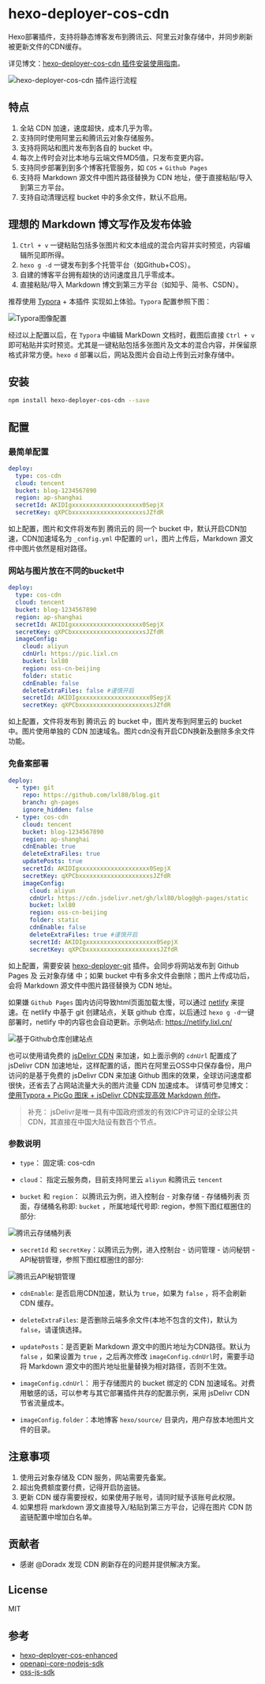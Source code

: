 # hexo-deployer-cos-cdn

Hexo部署插件，支持将静态博客发布到腾讯云、阿里云对象存储中，并同步刷新被更新文件的CDN缓存。

详见博文：[hexo-deployer-cos-cdn 插件安装使用指南](https://www.lixl.cn/2020/020936412.html)。

![hexo-deployer-cos-cdn 插件运行流程](https://pic.lixl.cn/2020/20200212145243.png/w1280)

## 特点

1. 全站 CDN 加速，速度超快，成本几乎为零。
2. 支持同时使用阿里云和腾讯云对象存储服务。
3. 支持将网站和图片发布到各自的 bucket 中。
4. 每次上传时会对比本地与云端文件MD5值，只发布变更内容。
5. 支持同步部署到到多个博客托管服务，如 `COS` + `Github Pages`
6. 支持将 Markdown 源文件中图片路径替换为 CDN 地址，便于直接粘贴/导入到第三方平台。
7. 支持自动清理远程 bucket 中的多余文件，默认不启用。

## 理想的 Markdown 博文写作及发布体验

1. `Ctrl + v` 一键粘贴包括多张图片和文本组成的混合内容并实时预览，内容编辑所见即所得。
2. `hexo g -d` 一键发布到多个托管平台（如Github+COS）。
3. 自建的博客平台拥有超快的访问速度且几乎零成本。
4. 直接粘贴/导入 Markdown 博文到第三方平台（如知乎、简书、CSDN）。

推荐使用 [Typora](https://www.typora.io/) + 本插件 实现如上体验。`Typora` 配置参照下图：

![Typora图像配置](https://pic.lixl.cn/2020/20200209161415.png/w1440)

经过以上配置以后，在 `Typora` 中编辑 MarkDown 文档时，截图后直接 `Ctrl + v` 即可粘贴并实时预览。尤其是一键粘贴包括多张图片及文本的混合内容，并保留原格式非常方便。`hexo d` 部署以后，网站及图片会自动上传到云对象存储中。

## 安装

``` bash
npm install hexo-deployer-cos-cdn --save
```

## 配置

### 最简单配置

```yaml
deploy:
  type: cos-cdn
  cloud: tencent
  bucket: blog-1234567890
  region: ap-shanghai
  secretId: AKIDIgxxxxxxxxxxxxxxxxxxxx0SepjX
  secretKey: qXPCbxxxxxxxxxxxxxxxxxxxxsJZfdR
```

如上配置，图片和文件将发布到 腾讯云的 同一个 bucket 中，默认开启CDN加速，CDN加速域名为 `_config.yml` 中配置的 `url`，图片上传后，Markdown 源文件中图片依然是相对路径。

### 网站与图片放在不同的bucket中

```yaml
deploy:
  type: cos-cdn
  cloud: tencent
  bucket: blog-1234567890
  region: ap-shanghai
  secretId: AKIDIgxxxxxxxxxxxxxxxxxxxx0SepjX
  secretKey: qXPCbxxxxxxxxxxxxxxxxxxxxsJZfdR
  imageConfig:
    cloud: aliyun
    cdnUrl: https://pic.lixl.cn
    bucket: lxl80
    region: oss-cn-beijing
    folder: static
    cdnEnable: false
    deleteExtraFiles: false #谨慎开启
    secretId: AKIDIgxxxxxxxxxxxxxxxxxxxx0SepjX
    secretKey: qXPCbxxxxxxxxxxxxxxxxxxxxsJZfdR
```

如上配置，文件将发布到 腾讯云 的 bucket 中，图片发布到阿里云的 bucket 中。图片使用单独的 CDN 加速域名。图片cdn没有开启CDN换新及删除多余文件功能。

### 免备案部署

```yaml
deploy:
  - type: git
    repo: https://github.com/lxl80/blog.git
    branch: gh-pages
    ignore_hidden: false
  - type: cos-cdn
    cloud: tencent
    bucket: blog-1234567890
    region: ap-shanghai
    cdnEnable: true
    deleteExtraFiles: true
    updatePosts: true
    secretId: AKIDIgxxxxxxxxxxxxxxxxxxxx0SepjX
    secretKey: qXPCbxxxxxxxxxxxxxxxxxxxxsJZfdR
    imageConfig:
      cloud: aliyun
      cdnUrl: https://cdn.jsdelivr.net/gh/lxl80/blog@gh-pages/static
      bucket: lxl80
      region: oss-cn-beijing
      folder: static
      cdnEnable: false
      deleteExtraFiles: true #谨慎开启
      secretId: AKIDIgxxxxxxxxxxxxxxxxxxxx0SepjX
      secretKey: qXPCbxxxxxxxxxxxxxxxxxxxxsJZfdR
```

如上配置，需要安装 [hexo-deployer-git](https://www.npmjs.com/package/hexo-deployer-git) 插件。会同步将网站发布到 Github Pages 及 云对象存储 中；如果 bucket 中有多余文件会删除；图片上传成功后，会将 Markdown 源文件中图片路径替换为 CDN 地址。

如果嫌 `Github Pages` 国内访问导致html页面加载太慢，可以通过 [netlify](https://app.netlify.com/) 来提速。在 netlify 中基于 git 创建站点，关联 github 仓库，以后通过 `hexo g -d`一键部署时，netlify 中的内容也会自动更新。示例站点: <https://netlify.lixl.cn/>

![基于Github仓库创建站点](https://pic.lixl.cn/2020/image-20200309142734992.png)

也可以使用请免费的 [jsDelivr CDN](https://www.jsdelivr.com/) 来加速，如上面示例的 `cdnUrl` 配置成了 jsDelivr CDN 加速地址，这样配置的话，图片在阿里云OSS中只保存备份，用户访问的是基于免费的 jsDelivr CDN 来加速 Github 图床的效果，全球访问速度都很快，还省去了占网站流量大头的图片流量 CDN 加速成本。 详情可参见博文：[使用Typora + PicGo 图床 + jsDelivr CDN实现高效 Markdown 创作](https://www.lixl.cn/2019/120114500.html#toc-heading-6)。

> 补充： jsDelivr是唯一具有中国政府颁发的有效ICP许可证的全球公共CDN，其直接在中国大陆设有数百个节点。

### 参数说明

- `type`： 固定填: cos-cdn

- `cloud`： 指定云服务商，目前支持阿里云 `aliyun` 和腾讯云 `tencent`
  
- `bucket` 和 `region`： 以腾讯云为例，进入控制台 - 对象存储 - 存储桶列表 页面，存储桶名称即: `bucket` ，所属地域代号即: region，参照下图红框圈住的部分:
  
![腾讯云存储桶列表](https://pic.lixl.cn/2020/20200208200709.png/w1280)

- `secretId` 和 `secretKey`：以腾讯云为例，进入控制台 - 访问管理 - 访问秘钥 - API秘钥管理，参照下图红框圈住的部分:

![腾讯云API秘钥管理](https://pic.lixl.cn/2020/20200208201510.png/w1280)

- `cdnEnable`: 是否启用CDN加速，默认为 `true`，如果为 `false` ，将不会刷新 CDN 缓存。

- `deleteExtraFiles`: 是否删除云端多余文件(本地不包含的文件)，默认为 `false`，请谨慎选择。

- `updatePosts`：是否更新 Markdown 源文中的图片地址为CDN路径。默认为 `false` ，如果设置为 `true` ，之后再次修改 `imageConfig.cdnUrl`时，需要手动将 Markdown 源文中的图片地址批量替换为相对路径，否则不生效。

- `imageConfig.cdnUrl`： 用于存储图片的 bucket 绑定的 CDN 加速域名。对费用敏感的话，可以参考与其它部署插件共存的配置示例，采用 jsDelivr CDN 节省流量成本。
  
- `imageConfig.folder`：本地博客 `hexo/source/` 目录内，用户存放本地图片文件的目录。

## 注意事项

1. 使用云对象存储及 CDN 服务，网站需要先备案。
2. 超出免费额度要付费，记得开启防盗链。
3. 更新 CDN 缓存需要授权，如果使用子账号，请同时赋予该账号此权限。
4. 如果想将 markdown 源文直接导入/粘贴到第三方平台，记得在图片 CDN 防盗链配置中增加白名单。

## 贡献者

- 感谢 @Doradx 发现 CDN 刷新存在的问题并提供解决方案。

## License

MIT

## 参考

- [hexo-deployer-cos-enhanced](https://github.com/75k/hexo-deployer-cos-enhanced)
- [openapi-core-nodejs-sdk](https://github.com/aliyun/openapi-core-nodejs-sdk)
- [oss-js-sdk](https://www.npmjs.com/package/ali-oss)
  